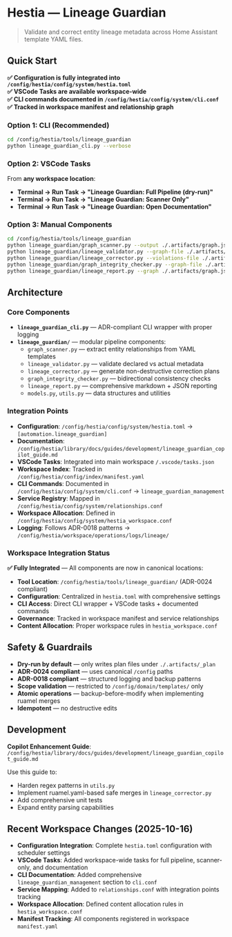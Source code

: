 # Hestia — Lineage Guardian

> Validate and correct entity lineage metadata across Home Assistant template YAML files.

## Quick Start

**✅ Configuration is fully integrated into `/config/hestia/config/system/hestia.toml`**  
**✅ VSCode Tasks are available workspace-wide**  
**✅ CLI commands documented in `/config/hestia/config/system/cli.conf`**  
**✅ Tracked in workspace manifest and relationship graph**

### Option 1: CLI (Recommended)

```bash
cd /config/hestia/tools/lineage_guardian
python lineage_guardian_cli.py --verbose
```

### Option 2: VSCode Tasks

From **any workspace location**:

- **Terminal → Run Task → "Lineage Guardian: Full Pipeline (dry-run)"**
- **Terminal → Run Task → "Lineage Guardian: Scanner Only"**
- **Terminal → Run Task → "Lineage Guardian: Open Documentation"**

### Option 3: Manual Components

```bash
cd /config/hestia/tools/lineage_guardian
python lineage_guardian/graph_scanner.py --output ./.artifacts/graph.json --template-dir /config/domain/templates/ --verbose
python lineage_guardian/lineage_validator.py --graph-file ./.artifacts/graph.json --output ./.artifacts/violations.json --verbose
python lineage_guardian/lineage_corrector.py --violations-file ./.artifacts/violations.json --plan-dir ./.artifacts/_plan
python lineage_guardian/graph_integrity_checker.py --graph-file ./.artifacts/graph.json --output ./.artifacts/integrity.json
python lineage_guardian/lineage_report.py --graph ./.artifacts/graph.json --violations ./.artifacts/violations.json --integrity ./.artifacts/integrity.json --outdir ./.artifacts/report
```

## Architecture

### Core Components

- **`lineage_guardian_cli.py`** — ADR-compliant CLI wrapper with proper logging
- **`lineage_guardian/`** — modular pipeline components:
  - `graph_scanner.py` — extract entity relationships from YAML templates
  - `lineage_validator.py` — validate declared vs actual metadata
  - `lineage_corrector.py` — generate non-destructive correction plans
  - `graph_integrity_checker.py` — bidirectional consistency checks
  - `lineage_report.py` — comprehensive markdown + JSON reporting
  - `models.py`, `utils.py` — data structures and utilities

### Integration Points

- **Configuration**: `/config/hestia/config/system/hestia.toml` → `[automation.lineage_guardian]`
- **Documentation**: `/config/hestia/library/docs/guides/development/lineage_guardian_copilot_guide.md`
- **VSCode Tasks**: Integrated into main workspace `/.vscode/tasks.json`
- **Workspace Index**: Tracked in `/config/hestia/config/index/manifest.yaml`
- **CLI Commands**: Documented in `/config/hestia/config/system/cli.conf` → `lineage_guardian_management`
- **Service Registry**: Mapped in `/config/hestia/config/system/relationships.conf`
- **Workspace Allocation**: Defined in `/config/hestia/config/system/hestia_workspace.conf`
- **Logging**: Follows ADR-0018 patterns → `/config/hestia/workspace/operations/logs/lineage/`

### Workspace Integration Status

**✅ Fully Integrated** — All components are now in canonical locations:

- **Tool Location**: `/config/hestia/tools/lineage_guardian/` (ADR-0024 compliant)
- **Configuration**: Centralized in `hestia.toml` with comprehensive settings
- **CLI Access**: Direct CLI wrapper + VSCode tasks + documented commands
- **Governance**: Tracked in workspace manifest and service relationships
- **Content Allocation**: Proper workspace rules in `hestia_workspace.conf`

## Safety & Guardrails

- **Dry-run by default** — only writes plan files under `./.artifacts/_plan`
- **ADR-0024 compliant** — uses canonical `/config` paths
- **ADR-0018 compliant** — structured logging and backup patterns
- **Scope validation** — restricted to `/config/domain/templates/` only
- **Atomic operations** — backup-before-modify when implementing ruamel merges
- **Idempotent** — no destructive edits

## Development

**Copilot Enhancement Guide**: `/config/hestia/library/docs/guides/development/lineage_guardian_copilot_guide.md`

Use this guide to:

- Harden regex patterns in `utils.py`
- Implement ruamel.yaml-based safe merges in `lineage_corrector.py`
- Add comprehensive unit tests
- Expand entity parsing capabilities

## Recent Workspace Changes (2025-10-16)

- **Configuration Integration**: Complete `hestia.toml` configuration with scheduler settings
- **VSCode Tasks**: Added workspace-wide tasks for full pipeline, scanner-only, and documentation
- **CLI Documentation**: Added comprehensive `lineage_guardian_management` section to `cli.conf`
- **Service Mapping**: Added to `relationships.conf` with integration points tracking
- **Workspace Allocation**: Defined content allocation rules in `hestia_workspace.conf`
- **Manifest Tracking**: All components registered in workspace `manifest.yaml`
